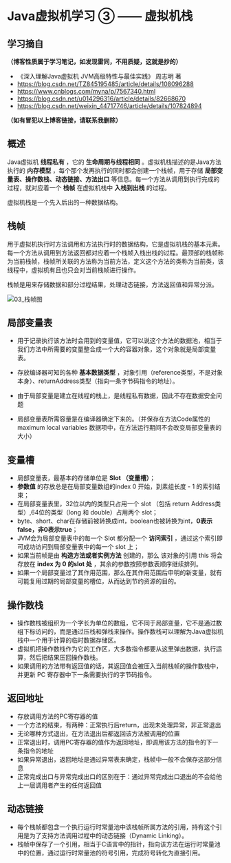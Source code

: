 # Java虚拟机学习 ③ —— 虚拟机栈

## 学习摘自

**（博客性质属于学习笔记，如发现雷同，不用质疑，这就是抄的）**

* 《深入理解Java虚拟机  JVM高级特性与最佳实践》  周志明 著
* https://blog.csdn.net/TZ845195485/article/details/108096288
* https://www.cnblogs.com/myna/p/7567340.html
* https://blog.csdn.net/u014296316/article/details/82668670  
* https://blog.csdn.net/weixin_44717746/article/details/107824894

**（如有冒犯以上博客链接，请联系我删除）**



## 概述

Java虚拟机 **线程私有** ，它的 **生命周期与线程相同** 。虚拟机栈描述的是Java方法执行的 **内存模型** ，每个那个发再执行的同时都会创建一个栈帧，用于存储 **局部变量表、操作数栈、动态链接、方法出口** 等信息。每一个方法从调用到执行完成的过程，就对应着一个 **栈帧** 在虚拟机栈中 **入栈到出栈** 的过程。

虚拟机栈是一个先入后出的一种数据结构。



## 栈帧

用于虚拟机执行时方法调用和方法执行时的数据结构，它是虚拟机栈的基本元素。每一个方法从调用到方法返回都对应着一个栈帧入栈出栈的过程。最顶部的栈帧称为当前栈帧，栈帧所关联的方法称为当前方法，定义这个方法的类称为当前类，该线程中，虚拟机有且也只会对当前栈帧进行操作。

栈帧是用来存储数据和部分过程结果，处理动态链接，方法返回值和异常分派。

![03_栈帧图](C:\rep\diary\笔记\JVM\doc\03_栈帧图.jpg)



## 局部变量表

* 用于记录执行该方法时会用到的变量值，它可以说这个方法的数据池，相当于我们方法中所需要的变量整合成一个大的容器对象，这个对象就是局部变量表。

* 存放编译器可知的各种 **基本数据类型** ，对象引用（reference类型，不是对象本身）、returnAddress类型（指向一条字节码指令的地址）。

* 由于局部变量是建立在线程的栈上，是线程私有数据，因此不存在数据安全问题
* 局部变量表所需容量是在编译器确定下来的。（并保存在方法Code属性的maximum local variables 数据项中，在方法运行期间不会改变局部变量表的大小）



## 变量槽

* 局部变量表，最基本的存储单位是 **Slot （变量槽）**；
* **参数值** 的存放总是在局部变量数组的index 0 开始，到素组长度 - 1 的索引结束；
* 在局部变量表里，32位以内的类型只占用一个 slot （包括 return Address类型）,64位的类型（long 和 double）占用两个 slot；
* byte、short、char在存储前被转换成int，boolean也被转换为int，**0表示false，非0表示true**；
* JVM会为局部变量表中的每一个 Slot 都分配一个 **访问索引** ，通过这个索引即可成功访问到局部变量表中的每一个 slot 上；
* 如果当前帧是由 **构造方法或者实例方法** 创建的，那么 该对象的引用 this 将会存放在 **index 为 0 的slot 处** ，其余的参数按照参数表顺序继续排列。
* 如果一个局部变量过了其作用范围，那么在其作用范围后申明的新变量，就有可能复用过期的局部变量的槽位，从而达到节约资源的目的。



## 操作数栈

* 操作数栈被组织为一个字长为单位的数组，它不同于局部变量，它不是通过数组下标访问的，而是通过压栈和弹栈来操作。操作数栈可以理解为Java虚拟机栈中一个用于计算的临时数据存储区。
* 虚拟机把操作数栈作为它的工作区，大多数指令都要从这里弹出数据，执行运算，然后把结果压回操作数栈。
* 如果调用的方法带有返回值的话，其返回值会被压入当前栈帧的操作数栈中，并更新 PC 寄存器中下一条需要执行的字节码指令。



## 返回地址

* 存放调用方法的PC寄存器的值
* 一个方法的结束，有两种：正常执行后return，出现未处理异常，非正常退出
* 无论哪种方式退出，在方法退出后都返回该方法被调用的位置
* 正常退出时，调用PC寄存器的值作为返回地址，即调用该方法的指令的下一条指令的地址
* 如果异常退出，返回地址是通过异常表来确定，栈帧中一般不会保存这部分信息
* 正常完成出口与异常完成出口的区别在于：通过异常完成出口退出的不会给他上一层调用者产生的任何返回值



## 动态链接

* 每个栈帧都包含一个执行运行时常量池中该栈帧所属方法的引用，持有这个引用是为了支持方法调用过程中的动态链接（Dynamic Linking）。
* 栈帧中保存了一个引用，相当于C语言中的指针，指向该方法在运行时常量池中的位置，通过运行时常量池的符号引用，完成符号转化为直接引用。

























